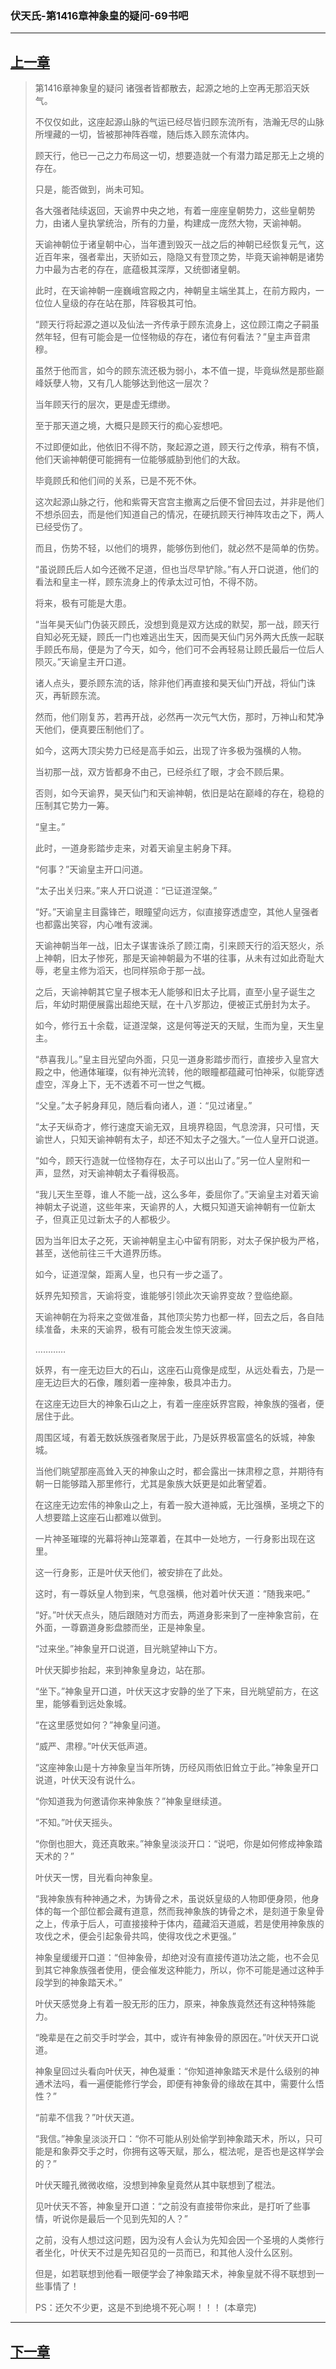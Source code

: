 ### 伏天氏-第1416章神象皇的疑问-69书吧

--------
[上一章](./e7c0298fb7ee91e316046f3113aff0e5.md)
--------


>
>
>
>第1416章神象皇的疑问
>诸强者皆都散去，起源之地的上空再无那滔天妖气。
>
>不仅仅如此，这座起源山脉的气运已经尽皆归顾东流所有，浩瀚无尽的山脉所埋藏的一切，皆被那神阵吞噬，随后炼入顾东流体内。
>
>顾天行，他已一己之力布局这一切，想要造就一个有潜力踏足那无上之境的存在。
>
>只是，能否做到，尚未可知。
>
>各大强者陆续返回，天谕界中央之地，有着一座座皇朝势力，这些皇朝势力，由诸人皇执掌统治，所有的力量，构建成一庞然大物，天谕神朝。
>
>天谕神朝位于诸皇朝中心，当年遭到毁灭一战之后的神朝已经恢复元气，这近百年来，强者辈出，天骄如云，隐隐又有登顶之势，毕竟天谕神朝是诸势力中最为古老的存在，底蕴极其深厚，又统御诸皇朝。
>
>此时，在天谕神朝一座巍峨宫殿之内，神朝皇主端坐其上，在前方殿内，一位位人皇级的存在站在那，阵容极其可怕。
>
>“顾天行将起源之道以及仙法一齐传承于顾东流身上，这位顾江南之子嗣虽然年轻，但有可能会是一位怪物级的存在，诸位有何看法？”皇主声音肃穆。
>
>虽然于他而言，如今的顾东流还极为弱小，本不值一提，毕竟纵然是那些巅峰妖孽人物，又有几人能够达到他这一层次？
>
>当年顾天行的层次，更是虚无缥缈。
>
>至于那天道之境，大概只是顾天行的痴心妄想吧。
>
>不过即便如此，他依旧不得不防，聚起源之道，顾天行之传承，稍有不慎，他们天谕神朝便可能拥有一位能够威胁到他们的大敌。
>
>毕竟顾氏和他们间的关系，已是不死不休。
>
>这次起源山脉之行，他和紫霄天宫宫主撤离之后便不曾回去过，并非是他们不想杀回去，而是他们知道自己的情况，在硬抗顾天行神阵攻击之下，两人已经受伤了。
>
>而且，伤势不轻，以他们的境界，能够伤到他们，就必然不是简单的伤势。
>
>“虽说顾氏后人如今还微不足道，但也当尽早铲除。”有人开口说道，他们的看法和皇主一样，顾东流身上的传承太过可怕，不得不防。
>
>将来，极有可能是大患。
>
>“当年昊天仙门伪装灭顾氏，没想到竟是双方达成的默契，那一战，顾天行自知必死无疑，顾氏一门也难逃出生天，因而昊天仙门另外两大氏族一起联手顾氏布局，便是为了今天，如今，他们可不会再轻易让顾氏最后一位后人陨灭。”天谕皇主开口道。
>
>诸人点头，要杀顾东流的话，除非他们再直接和昊天仙门开战，将仙门诛灭，再斩顾东流。
>
>然而，他们刚复苏，若再开战，必然再一次元气大伤，那时，万神山和梵净天他们，便真要压制他们了。
>
>如今，这两大顶尖势力已经是高手如云，出现了许多极为强横的人物。
>
>当初那一战，双方皆都身不由己，已经杀红了眼，才会不顾后果。
>
>否则，如今天谕界，昊天仙门和天谕神朝，依旧是站在巅峰的存在，稳稳的压制其它势力一筹。
>
>“皇主。”
>
>此时，一道身影踏步走来，对着天谕皇主躬身下拜。
>
>“何事？”天谕皇主开口问道。
>
>“太子出关归来。”来人开口说道：“已证道涅槃。”
>
>“好。”天谕皇主目露锋芒，眼瞳望向远方，似直接穿透虚空，其他人皇强者也都露出笑容，内心唯有波澜。
>
>天谕神朝当年一战，旧太子谋害诛杀了顾江南，引来顾天行的滔天怒火，杀上神朝，旧太子惨死，那是天谕神朝最为不堪的往事，从未有过如此奇耻大辱，老皇主修为滔天，也同样殒命于那一战。
>
>之后，天谕神朝其它皇子根本无人能够和旧太子比肩，直至小皇子诞生之后，年幼时期便展露出超绝天赋，在十八岁那边，便被正式册封为太子。
>
>如今，修行五十余载，证道涅槃，这是何等逆天的天赋，生而为皇，天生皇主。
>
>“恭喜我儿。”皇主目光望向外面，只见一道身影踏步而行，直接步入皇宫大殿之中，他通体璀璨，似有神光流转，他的眼瞳都蕴藏可怕神采，似能穿透虚空，浑身上下，无不透着不可一世之气概。
>
>“父皇。”太子躬身拜见，随后看向诸人，道：“见过诸皇。”
>
>“太子天纵奇才，修行速度天谕无双，且境界稳固，气息滂湃，只可惜，天谕世人，只知天谕神朝有太子，却还不知太子之强大。”一位人皇开口说道。
>
>“如今，顾天行造就一位怪物存在，太子可以出山了。”另一位人皇附和一声，显然，对天谕神朝太子看得极高。
>
>“我儿天生至尊，谁人不能一战，这么多年，委屈你了。”天谕皇主对着天谕神朝太子说道，这些年来，天谕界的人，大概只知道天谕神朝有一位新太子，但真正见过新太子的人都极少。
>
>因为当年旧太子之死，天谕神朝皇主心中留有阴影，对太子保护极为严格，甚至，送他前往三千大道界历练。
>
>如今，证道涅槃，距离人皇，也只有一步之遥了。
>
>妖界先知预言，天谕将变，谁能够引领此次天谕界变故？登临绝巅。
>
>天谕神朝在为将来之变做准备，其他顶尖势力也都一样，回去之后，各自陆续准备，未来的天谕界，极有可能会发生惊天波澜。
>
>…………
>
>妖界，有一座无边巨大的石山，这座石山竟像是成型，从远处看去，乃是一座无边巨大的石像，雕刻着一座神象，极具冲击力。
>
>在这座无边巨大的神象石山之上，有着一座座妖界宫殿，神象族的强者，便居住于此。
>
>周围区域，有着无数妖族强者聚居于此，乃是妖界极富盛名的妖城，神象城。
>
>当他们眺望那座高耸入天的神象山之时，都会露出一抹肃穆之意，并期待有朝一日能够踏入那里修行，尤其是象族大妖更是如此奢望着。
>
>在这座无边宏伟的神象山之上，有着一股大道神威，无比强横，圣境之下的人想要踏上这座石山都难以做到。
>
>一片神圣璀璨的光幕将神山笼罩着，在其中一处地方，一行身影出现在这里。
>
>这一行身影，正是叶伏天他们，被安排在了此处。
>
>这时，有一尊妖皇人物到来，气息强横，他对着叶伏天道：“随我来吧。”
>
>“好。”叶伏天点头，随后跟随对方而去，两道身影来到了一座神象宫前，在外面，一尊霸道身影盘膝而坐，正是神象皇。
>
>“过来坐。”神象皇开口说道，目光眺望神山下方。
>
>叶伏天脚步抬起，来到神象皇身边，站在那。
>
>“坐下。”神象皇开口道，叶伏天这才安静的坐了下来，目光眺望前方，在这里，能够看到远处象城。
>
>“在这里感觉如何？”神象皇问道。
>
>“威严、肃穆。”叶伏天低声道。
>
>“这座神象山是十方神象皇当年所铸，历经风雨依旧耸立于此。”神象皇开口说道，叶伏天没有说什么。
>
>“你知道我为何邀请你来神象族？”神象皇继续道。
>
>“不知。”叶伏天摇头。
>
>“你倒也胆大，竟还真敢来。”神象皇淡淡开口：“说吧，你是如何修成神象踏天术的？”
>
>叶伏天一愣，目光看向神象皇。
>
>“我神象族有种神通之术，为铸骨之术，虽说妖皇级的人物即便身陨，他身体的每一个部位都会藏有道意，然而我神象族的铸骨之术，是刻道于象皇骨之上，传承于后人，可直接接种于体内，蕴藏滔天道威，若是使用神象族的攻伐之术，便会引起象骨共鸣，使得攻伐之术更强。”
>
>神象皇缓缓开口道：“但神象骨，却绝对没有直接传道功法之能，也不会见到其它神象族强者使用，便会催发这种能力，所以，你不可能是通过这种手段学到的神象踏天术。”
>
>叶伏天感觉身上有着一股无形的压力，原来，神象族竟然还有这种特殊能力。
>
>“晚辈是在之前交手时学会，其中，或许有神象骨的原因在。”叶伏天开口说道。
>
>神象皇回过头看向叶伏天，神色凝重：“你知道神象踏天术是什么级别的神通术法吗，看一遍便能修行学会，即便有神象骨的缘故在其中，需要什么悟性？”
>
>“前辈不信我？”叶伏天道。
>
>“我信。”神象皇淡淡开口：“你不可能从别处偷学到神象踏天术，所以，只可能是和象莽交手之时，你拥有这等天赋，那么，棍法呢，是否也是这样学会的？”
>
>叶伏天瞳孔微微收缩，没想到神象皇竟然从其中联想到了棍法。
>
>见叶伏天不答，神象皇开口道：“之前没有直接带你来此，是打听了些事情，听说你是最后一个见到先知的人？”
>
>之前，没有人想过这问题，因为没有人会认为先知会因一个圣境的人类修行者坐化，叶伏天不过是先知召见的一员而已，和其他人没什么区别。
>
>但是，如若联想到他看一眼便学会了神象踏天术，神象皇就不得不联想到一些事情了！
>
>PS：还欠不少更，这是不到绝境不死心啊！！！
>(本章完)
>
>

--------
[下一章](./002acff8369ba4468d287ad1a66489ce.md)
--------
